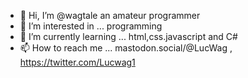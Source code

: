 - 👋 Hi, I’m @wagtale an amateur programmer 
- 👀 I’m interested in ... programming
- 🌱 I’m currently learning ... html,css.javascript and C#
- 📫 How to reach me ... mastodon.social/@LucWag , https://twitter.com/Lucwag1

<!---
wagtale/wagtale is a ✨ special ✨ repository because its `README.md` (this file) appears on your GitHub profile.
You can click the Preview link to take a look at your changes.
--->
